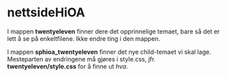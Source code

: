 nettsideHiOA
============

I mappen **twentyeleven** finner dere det opprinnelige temaet, bare så
det er lett å se på enkeltfilene. Ikke endre ting i den mappen.

I mappen **sphioa_twentyeleven** finner det nye child-temaet vi skal
lage. Mesteparten av endringene må gjøres i style.css, jfr.
**twentyeleven/style.css** for å finne ut *hva*.
